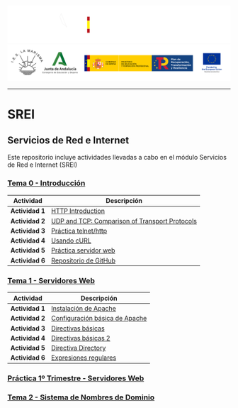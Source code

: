 
![](/.resGen/_bannerD.png#gh-dark-mode-only)
![](/.resGen/_bannerL.png#gh-light-mode-only)

---

# SREI

## Servicios de Red e Internet

Este repositorio incluye actividades llevadas a cabo en el módulo Servicios de Red e Internet (SREI)

### [Tema 0 - Introducción](Tema0/readme.md)

| Actividad   | Descripción         |
| ----------- | ------------------- |
| **Actividad 1** | [HTTP Introduction](/Tema0/Actividades/0.1.md) |
| **Actividad 2** | [UDP and TCP: Comparison of Transport Protocols](/Tema0/Actividades/0.2.md) |
| **Actividad 3** | [Práctica telnet/http](/Tema0/Actividades/0.3.md) |
| **Actividad 4** | [Usando cURL](/Tema0/Actividades/0.4.md) |
| **Actividad 5** | [Práctica servidor web](/Tema0/Actividades/0.5.md) |
| **Actividad 6** | [Repositorio de GitHub](/Tema0/Actividades/0.6.md) |

### [Tema 1 - Servidores Web](Tema1/readme.md)

| Actividad   | Descripción         |
| ----------- | ------------------- |
| **Actividad 1** | [Instalación de Apache](/Tema1/Actividades/1.1.md) |
| **Actividad 2** | [Configuración básica de Apache](/Tema1/Actividades/1.2.md) |
| **Actividad 3** | [Directivas básicas](/Tema1/Actividades/1.3.md) |
| **Actividad 4** | [Directivas básicas 2](/Tema1/Actividades/1.4.md) |
| **Actividad 5** | [Directiva Directory](/Tema1/Actividades/1.5.md) |
| **Actividad 6** | [Expresiones regulares](/Tema1/Actividades/1.6.md) |

### [Práctica 1º Trimestre - Servidores Web](/Tema1/ServidoresWeb/readme.md)

### [Tema 2 - Sistema de Nombres de Dominio](Tema2/readme.md)
